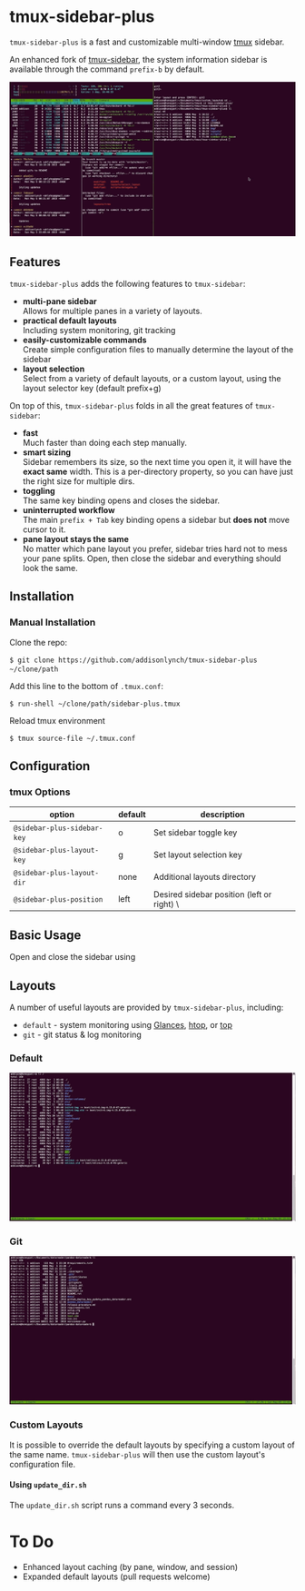 # tmux-sidebar-plus

``tmux-sidebar-plus`` is a fast and customizable multi-window
[tmux](https://github.com/tmux/tmux) sidebar.

An enhanced fork of [tmux-sidebar](https://github.com/tmux-plugins/tmux-sidebar),
the system information sidebar is available through the command ``prefix-b`` by default.

![tmux-sidebar-plus](/img/detailed_small.gif)

## Features


``tmux-sidebar-plus`` adds the following features to ``tmux-sidebar``:

- **multi-pane sidebar**<br/>
  Allows for multiple panes in a variety of layouts.
- **practical default layouts**</br>
  Including system monitoring, git tracking
- **easily-customizable commands**<br/>
  Create simple configuration files to manually determine the layout of the
  sidebar
- **layout selection**<br/>
  Select from a variety of default layouts, or a custom layout, using the
  layout selector key (default prefix+g)


On top of this, ``tmux-sidebar-plus`` folds in all the great features of
``tmux-sidebar``:

- **fast**<br/>
  Much faster than doing each step manually.
- **smart sizing**<br/>
  Sidebar remembers its size, so the next time you open it, it will have the
  **exact same** width. This is a per-directory property, so you can have just
  the right size for multiple dirs.
- **toggling**<br/>
  The same key binding opens and closes the sidebar.
- **uninterrupted workflow**<br/>
  The main `prefix + Tab` key binding opens a sidebar but **does not** move
  cursor to it.
- **pane layout stays the same**<br/>
  No matter which pane layout you prefer, sidebar tries hard not to mess your
  pane splits. Open, then close the sidebar and everything should look the same.


## Installation

### Manual Installation

Clone the repo:

```
$ git clone https://github.com/addisonlynch/tmux-sidebar-plus ~/clone/path
```

Add this line to the bottom of ``.tmux.conf``:

```
$ run-shell ~/clone/path/sidebar-plus.tmux
```

Reload tmux environment

```
$ tmux source-file ~/.tmux.conf
```

## Configuration


### tmux Options

| option | default | description    |
|-------|------|---|
| ``@sidebar-plus-sidebar-key``  | o | Set sidebar toggle key |
| ``@sidebar-plus-layout-key`` | g | Set layout selection key |
| ``@sidebar-plus-layout-dir`` | none | Additional layouts directory |
| ``@sidebar-plus-position`` | left | Desired sidebar position (left or right) \


## Basic Usage

Open and close the sidebar using


## Layouts

A number of useful layouts are provided by ``tmux-sidebar-plus``, including:

* ``default`` - system monitoring using [Glances](https://nicolargo.github.io/glances/),
  [htop](https://hisham.hm/htop/), or [top](https://linux.die.net/man/1/top)
* ``git`` - git status & log monitoring

### Default

![Default Layout](/img/default_small.gif)

### Git

![Git Layout](/img/git_small.gif)

### Custom Layouts

It is possible to override the default layouts by specifying a custom layout of
the same name. ``tmux-sidebar-plus`` will then use the custom layout's
configuration file.

#### Using ``update_dir.sh``

The ``update_dir.sh`` script runs a command every 3 seconds.

# To Do

* Enhanced layout caching (by pane, window, and session)
* Expanded default layouts (pull requests welcome)
